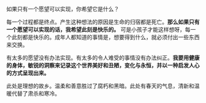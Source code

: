 如果只有一个愿望可以实现，你希望它是什么？

每一个过程都是终点。产生这种想法的原因是生命的归宿都是死亡。**那么如果只有一个愿望可以实现的话，我希望此刻是快乐的。** 可是小孩子才能这样想呀，每一个此刻都是快乐的。成年人都知道的事情是，想要得到什么，就必须付出一些东西来交换。

有太多的愿望没有办法实现。有太多的令人难受的事情没有办法纠正。**我要用健康的身体，敏锐的洞察来记录这个世界美好和丑陋，变化与永恒，并以一种启发人心的方式呈现出来。**


此处是理想的故乡。温柔和善意胜过了腐朽和黑暗。此处有春天的气息，清新和温暖代替了肃杀和寒冷。